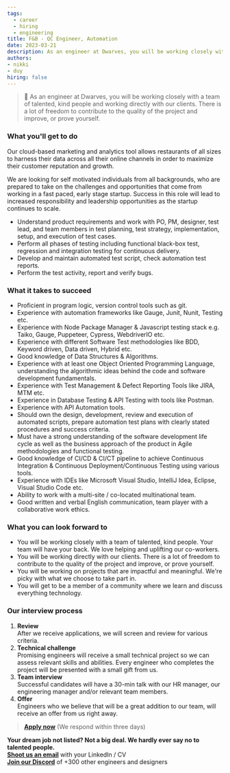 ```yaml
---
tags:
  - career
  - hiring
  - engineering
title: F&B - QC Engineer, Automation
date: 2023-03-21
description: As an engineer at Dwarves, you will be working closely with a team of talented, kind people and working directly with our clients. There is a lot of freedom to contribute to the quality of the project and improve, or prove yourself
authors:
- nikki
- duy
hiring: false
---
```

> 🤝 As an engineer at Dwarves, you will be working closely with a team of talented, kind people and working directly with our clients. There is a lot of freedom to contribute to the quality of the project and improve, or prove yourself.

### What you'll get to do
Our cloud-based marketing and analytics tool allows restaurants of all sizes to harness their data across all their online channels in order to maximize their customer reputation and growth.

We are looking for self motivated individuals from all backgrounds, who are prepared to take on the challenges and opportunities that come from working in a fast paced, early stage startup. Success in this role will lead to increased responsibility and leadership opportunities as the startup continues to scale.

- Understand product requirements and work with PO, PM, designer, test lead, and team members in test planning, test strategy, implementation, setup, and execution of test cases.
- Perform all phases of testing including functional black-box test, regression and integration testing for continuous delivery.
- Develop and maintain automated test script, check automation test reports.
- Perform the test activity, report and verify bugs.

### What it takes to succeed
- Proficient in program logic, version control tools such as git.
- Experience with automation frameworks like Gauge, Junit, Nunit, Testing etc.
- Experience with Node Package Manager & Javascript testing stack e.g. Taiko, Gauge, Puppeteer, Cypress, WebdriverIO etc.
- Experience with different Software Test methodologies like BDD, Keyword driven, Data driven, Hybrid etc.
- Good knowledge of Data Structures & Algorithms.
- Experience with at least one Object Oriented Programming Language, understanding the algorithmic ideas behind the code and software development fundamentals.
- Experience with Test Management & Defect Reporting Tools like JIRA, MTM etc.
- Experience in Database Testing & API Testing with tools like Postman.
- Experience with API Automation tools.
- Should own the design, development, review and execution of automated scripts, prepare automation test plans with clearly stated procedures and success criteria.
- Must have a strong understanding of the software development life cycle as well as the business approach of the product in Agile methodologies and functional testing.
- Good knowledge of CI/CD & CI/CT pipeline to achieve Continuous Integration & Continuous Deployment/Continuous Testing using various tools.
- Experience with IDEs like Microsoft Visual Studio, IntelliJ Idea, Eclipse, Visual Studio Code etc.
- Ability to work with a multi-site / co-located multinational team.
- Good written and verbal English communication, team player with a collaborative work ethics.

### What you can look forward to
- You will be working closely with a team of talented, kind people. Your team will have your back. We love helping and uplifting our co-workers.
- You will be working directly with our clients. There is a lot of freedom to contribute to the quality of the project and improve, or prove yourself.
- You will be working on projects that are impactful and meaningful. We're picky with what we choose to take part in.
- You will get to be a member of a community where we learn and discuss everything technology.

### Our interview process
1. **Review**<br>After we receive applications, we will screen and review for various criteria.
2. **Technical challenge**<br>Promising engineers will receive a small technical project so we can assess relevant skills and abilities. Every engineer who completes the project will be presented with a small gift from us.
3. **Team interview**<br>Successful candidates will have a 30-min talk with our HR manager, our engineering manager and/or relevant team members.
4. **Offer**<br>Engineers who we believe that will be a great addition to our team, will receive an offer from us right away.

> **[Apply now](mailto:spawn@d.foundation)** (We respond within three days)

**Your dream job not listed? Not a big deal. We hardly ever say no to talented people.**\
[**Shoot us an email**](mailto:spawn@dwarvesv.com) with your LinkedIn / CV\
[**Join our Discord**](https://discord.gg/dwarvesv) of +300 other engineers and designers